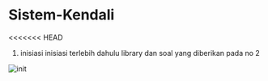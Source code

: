 # Sistem-Kendali

<<<<<<< HEAD
1. inisiasi 
inisiasi terlebih dahulu library dan soal yang diberikan pada no 2 

![init](https://user-images.githubusercontent.com/89388721/188185221-febf72f3-ba69-4a53-b531-0cb7e675d94e.png)
